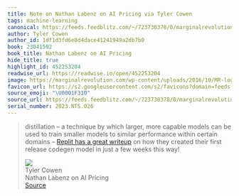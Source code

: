 ```yaml
---
title: Note on Nathan Labenz on AI Pricing via Tyler Cowen
tags: machine-learning
canonical: https://feeds.feedblitz.com/~/723730378/0/marginalrevolution~Nathan-Labenz-on-AI-pricing.html
author: Tyler Cowen
author_id: 1df1d3fd6e8d4dace41241949a2db7b0
book: 23041592
book_title: Nathan Labenz on AI Pricing
hide_title: true
highlight_id: 452253204
readwise_url: https://readwise.io/open/452253204
image: https://marginalrevolution.com/wp-content/uploads/2016/10/MR-logo-thumbnail.png
favicon_url: https://s2.googleusercontent.com/s2/favicons?domain=feeds.feedblitz.com
source_emoji: "\U0001F310"
source_url: https://feeds.feedblitz.com/~/723730378/0/marginalrevolution~Nathan-Labenz-on-AI-pricing.html#:~:text=distillation%20%E2%80%93%20a,weeks%20this%20way%21
serial_number: 2023.NTS.026
---
```

> distillation – a technique by which larger, more capable models can be used to train smaller models to similar performance within certain domains – [Replit has a great writeup](https://feeds.feedblitz.com/~/t/0/0/marginalrevolution/~https://secure-web.cisco.com/1xqmtxVcmVNPuL8RUpolR3MMncTV1GSaDd-XPlt3OGvpWNOvbwNZjOFIDSdl5DVcwH97KG7iFDctslHU0XVm1POUbhUPp3V_VQgNi5bOEpxKvw_ghwpqvdLBoOjz2tgn8amsP30dFscGLb_kDhjF4XytT8h8N0llZbphhIPHiXHa39bm3W5rsgYADsUgwNb1yMvPruVs8bFsKrJxZXhgWLaEsRCv9Y_KH5NbF94hZXRgtsuUG18C-ex_GuRBykQPt55-fowRThNcQ9--NePrVbk3noN8WP2Eew23_f8zyMWmxiZ38yAqSruU5Nb_qkfHMcncBDQFQ0F4De8gppsaVZPxX0S2eCn3U4g8rk0w7H4cOtmNrMmIEOA7f4zcHCEHwaLGaFTNptalyFMeLpxCa-x90cBxX4gZvjo6YzYLAia60BzJgc9j6ptCZmjlcTqa4/https%3A%2F%2Fblog.replit.com%2Fai) on how they created their first release codegen model in just a few weeks this way!
> <div class="quoteback-footer"><div class="quoteback-avatar"><img class="mini-favicon" src="https://s2.googleusercontent.com/s2/favicons?domain=feeds.feedblitz.com"></div><div class="quoteback-metadata"><div class="metadata-inner"><span style="display:none">FROM:</span><div aria-label="Tyler Cowen" class="quoteback-author"> Tyler Cowen</div><div aria-label="Nathan Labenz on AI Pricing" class="quoteback-title"> Nathan Labenz on AI Pricing</div></div></div><div class="quoteback-backlink"><a target="_blank" aria-label="go to the full text of this quotation" rel="noopener" href="https://feeds.feedblitz.com/~/723730378/0/marginalrevolution~Nathan-Labenz-on-AI-pricing.html#:~:text=distillation%20%E2%80%93%20a,weeks%20this%20way%21" class="quoteback-arrow"> Source</a></div></div>